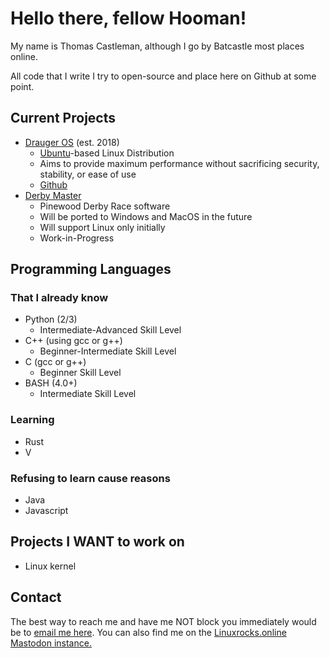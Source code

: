 # Hello there, fellow Hooman!

My name is Thomas Castleman, although I go by Batcastle most places online.

All code that I write I try to open-source and place here on Github at some point. 


## Current Projects
 - [Drauger OS](https://draugeros.org) (est. 2018)
 	- [Ubuntu](https://ubuntu.com)-based Linux Distribution
 	- Aims to provide maximum performance without sacrificing security, stability, or ease of use
 	- [Github](https://github.com/drauger-os-development)
 - [Derby Master](https://github.com/Batcastle/derby-master)
 	- Pinewood Derby Race software
 	- Will be ported to Windows and MacOS in the future
 	- Will support Linux only initially
 	- Work-in-Progress
 	
## Programming Languages

### That I already know
 - Python (2/3)
   - Intermediate-Advanced Skill Level
 - C++ (using gcc or g++)
   - Beginner-Intermediate Skill Level
 - C (gcc or g++)
   - Beginner Skill Level
 - BASH (4.0+)
   - Intermediate Skill Level
 
### Learning
 - Rust
 - V
	
### Refusing to learn cause reasons
 - Java
 - Javascript


## Projects I WANT to work on
 - Linux kernel

 
## Contact

The best way to reach me and have me NOT block you immediately would be to [email me here](mailto:contact@draugeros.org).
You can also find me on the [Linuxrocks.online Mastodon instance.](https://linuxrocks.online/@Batcastle)
<!--
**Batcastle/Batcastle** is a ✨ _special_ ✨ repository because its `README.md` (this file) appears on your GitHub profile.

Here are some ideas to get you started:

- 🔭 I’m currently working on ...
- 🌱 I’m currently learning ...
- 👯 I’m looking to collaborate on ...
- 🤔 I’m looking for help with ...
- 💬 Ask me about ...
- 📫 How to reach me: ...
- 😄 Pronouns: ...
- ⚡ Fun fact: ...
-->
